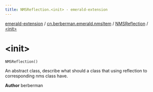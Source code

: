```yaml
---
title: NMSReflection.<init> - emerald-extension
---
```


[emerald-extension](../../index.html) / [cn.berberman.emerald.nmsItem](../index.html) / [NMSReflection](index.html) / [&lt;init&gt;](.)

# &lt;init&gt;

`NMSReflection()`

An abstract class, describe what should a class that using reflection to corresponding nms class have.

**Author**
berberman

